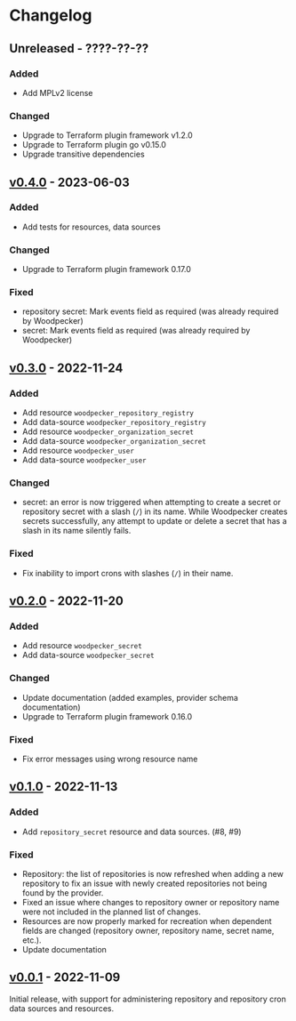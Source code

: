 # Changelog

## Unreleased - ????-??-??

### Added

- Add MPLv2 license

### Changed

- Upgrade to Terraform plugin framework v1.2.0
- Upgrade to Terraform plugin go v0.15.0
- Upgrade transitive dependencies

## [v0.4.0] - 2023-06-03

### Added

- Add tests for resources, data sources

### Changed

- Upgrade to Terraform plugin framework 0.17.0

### Fixed

- repository secret: Mark events field as required (was already required
  by Woodpecker)
- secret: Mark events field as required (was already required by
  Woodpecker)

## [v0.3.0] - 2022-11-24

### Added

- Add resource `woodpecker_repository_registry`
- Add data-source `woodpecker_repository_registry`
- Add resource `woodpecker_organization_secret`
- Add data-source `woodpecker_organization_secret`
- Add resource `woodpecker_user`
- Add data-source `woodpecker_user`

### Changed

- secret: an error is now triggered when attempting to create a secret
  or repository secret with a slash (`/`) in its name. While Woodpecker
  creates secrets successfully, any attempt to update or delete a secret
  that has a slash in its name silently fails.

### Fixed

- Fix inability to import crons with slashes (`/`) in their name.

## [v0.2.0] - 2022-11-20

### Added

- Add resource `woodpecker_secret`
- Add data-source `woodpecker_secret`

### Changed

- Update documentation (added examples, provider schema documentation)
- Upgrade to Terraform plugin framework 0.16.0

### Fixed

- Fix error messages using wrong resource name

## [v0.1.0] - 2022-11-13

### Added

- Add `repository_secret` resource and data sources. (#8, #9)

### Fixed

- Repository: the list of repositories is now refreshed when adding a new repository to fix an issue with newly created repositories not being found by the provider.
- Fixed an issue where changes to repository owner or repository name were not included in the planned list of changes.
- Resources are now properly marked for recreation when dependent fields are changed (repository owner, repository name, secret name, etc.).
- Update documentation

## [v0.0.1] - 2022-11-09

Initial release, with support for administering repository and
repository cron data sources and resources.

<!-- Links -->

[v0.4.0]: https://github.com/adduc/terraform-provider-woodpecker/releases/tag/v0.4.0
[v0.3.0]: https://github.com/adduc/terraform-provider-woodpecker/releases/tag/v0.3.0
[v0.2.0]: https://github.com/adduc/terraform-provider-woodpecker/releases/tag/v0.2.0
[v0.1.0]: https://github.com/adduc/terraform-provider-woodpecker/releases/tag/v0.1.0
[v0.0.1]: https://github.com/adduc/terraform-provider-woodpecker/releases/tag/v0.0.1
